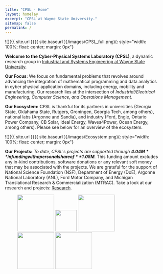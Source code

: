 ```yaml
---
title: "CPSL - Home"
layout: homelay
excerpt: "CPSL at Wayne State University."
sitemap: false
permalink: /
---
```


![]({{ site.url }}{{ site.baseurl }}/images/CPSL_full.png){: style="width: 100%; float: center; margin: 0px"}

**Welcome to the Cyber-Physical Systems Laboratory (CPSL)**, a dynamic research group in [Industrial and Systems Engineering at Wayne State University](https://engineering.wayne.edu/industrial-systems). 

**Our Focus:** We focus on fundamental problems that revolves around advancing the integration of mathematical programming and data analytics in cyber physical application domains, including energy, mobility and manufacturing. Our research lies at the intersection of *Industrial/Electrical Engineering, Computer Science, and Operations Management*.

**Our Ecosystem:** CPSL is thankful for its partners in universities (Georgia State, Oklahama State, Rutgers, Groningen, Georgia Tech, among others), national labs (Argonne and Sandia), and industry (Ford, Engie, Ontario Power Company, CB Solar, Ideal Energy, Waves4Power, Ocean Energy, among others). Please see below for an overview of the ecosystem.

![]({{ site.url }}{{ site.baseurl }}/images/Ecosystem.png){: style="width: 100%; float: center; margin: 0px"}

**Our Projects:** *To date, CPSL's projects are supported through **$4.04M** in funding with a personal share of **$1.05M**.* This funding amount excludes any in-kind contributions, software donations or any relevant soft money that may be associated with the projects. We are grateful for the support of National Science Foundation (NSF), Department of Energy (DoE), Argonne National Laboratory (ANL), Ford Motor Company,  and Michigan Translational Research & Commercialization (MTRAC). Take a look at our research and projects: [Research](research).


<figure class="fourth">
  <img src="{{ site.url }}{{ site.baseurl }}/images/logopic/Logo_WSU.jpg" style="width: 120px">
  <img src="{{ site.url }}{{ site.baseurl }}/images/logopic/Logo_NSF.jpg" style="width: 70px">
  <img src="{{ site.url }}{{ site.baseurl }}/images/logopic/Logo_DOE.jpg" style="width: 120px">
  <img src="{{ site.url }}{{ site.baseurl }}/images/logopic/Logo_ANL.jpg" style="width: 120px">
  <img src="{{ site.url }}{{ site.baseurl }}/images/logopic/Logo_Ford.jpg" style="width: 120px">
</figure>
